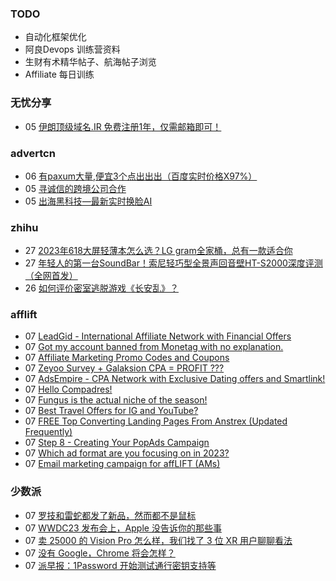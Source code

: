 ### TODO
-  自动化框架优化
-  阿良Devops 训练营资料
-  生财有术精华帖子、航海帖子浏览
-  Affiliate 每日训练

### 无忧分享
<!-- ruyo:START -->
-  05 [伊朗顶级域名.IR 免费注册1年，仅需邮箱即可！](https://51.ruyo.net/18397.html)<!-- ruyo:END -->

### advertcn
<!-- advertcn:START -->
-  06 [有paxum大量,便宜3个点出出出（百度实时价格X97%）](https://www.advertcn.com/forum.php?mod=viewthread&tid=110735)
-  05 [寻诚信的跨境公司合作](https://www.advertcn.com/forum.php?mod=viewthread&tid=110732)
-  05 [出海黑科技—最新实时换脸AI](https://www.advertcn.com/forum.php?mod=viewthread&tid=110721)<!-- advertcn:END -->

### zhihu
<!-- zhihu:START -->
-  27 [2023年618大屏轻薄本怎么选？LG gram全家桶，总有一款适合你](http://zhuanlan.zhihu.com/p/632641888?utm_campaign=rss&utm_medium=rss&utm_source=rss&utm_content=title)
-  27 [年轻人的第一台SoundBar！索尼轻巧型全景声回音壁HT-S2000深度评测（全网首发）](http://zhuanlan.zhihu.com/p/630990296?utm_campaign=rss&utm_medium=rss&utm_source=rss&utm_content=title)
-  26 [如何评价密室逃脱游戏《长安乱》？](http://www.zhihu.com/question/563950552/answer/3045961312?utm_campaign=rss&utm_medium=rss&utm_source=rss&utm_content=title)<!-- zhihu:END -->

### afflift
<!-- afflift:START -->
-  07 [LeadGid - International Affiliate Network with Financial Offers](https://afflift.com/f/threads/leadgid-international-affiliate-network-with-financial-offers.6217/?utm_source=rss&utm_medium=rss)
-  07 [Got my account banned from Monetag with no explanation.](https://afflift.com/f/threads/got-my-account-banned-from-monetag-with-no-explanation.11023/?utm_source=rss&utm_medium=rss)
-  07 [Affiliate Marketing Promo Codes and Coupons](https://afflift.com/f/threads/affiliate-marketing-promo-codes-and-coupons.587/?utm_source=rss&utm_medium=rss)
-  07 [Zeyoo Survey + Galaksion CPA = PROFIT ???](https://afflift.com/f/threads/zeyoo-survey-galaksion-cpa-profit.10574/?utm_source=rss&utm_medium=rss)
-  07 [AdsEmpire - CPA Network with Exclusive Dating offers and Smartlink!](https://afflift.com/f/threads/adsempire-cpa-network-with-exclusive-dating-offers-and-smartlink.6820/?utm_source=rss&utm_medium=rss)
-  07 [Hello Compadres!](https://afflift.com/f/threads/hello-compadres.11074/?utm_source=rss&utm_medium=rss)
-  07 [Fungus is the actual niche of the season!](https://afflift.com/f/threads/fungus-is-the-actual-niche-of-the-season.11080/?utm_source=rss&utm_medium=rss)
-  07 [Best Travel Offers for IG and YouTube?](https://afflift.com/f/threads/best-travel-offers-for-ig-and-youtube.11062/?utm_source=rss&utm_medium=rss)
-  07 [FREE Top Converting Landing Pages From Anstrex &lpar;Updated Frequently&rpar;](https://afflift.com/f/threads/free-top-converting-landing-pages-from-anstrex-updated-frequently.2596/?utm_source=rss&utm_medium=rss)
-  07 [Step 8 - Creating Your PopAds Campaign](https://afflift.com/f/threads/step-8-creating-your-popads-campaign.2945/?utm_source=rss&utm_medium=rss)
-  07 [Which ad format are you focusing on in 2023?](https://afflift.com/f/threads/which-ad-format-are-you-focusing-on-in-2023.10515/?utm_source=rss&utm_medium=rss)
-  07 [Email marketing campaign for affLIFT &lpar;AMs&rpar;](https://afflift.com/f/threads/email-marketing-campaign-for-afflift-ams.10945/?utm_source=rss&utm_medium=rss)<!-- afflift:END -->

### 少数派
<!-- sspai:START -->
-  07 [罗技和雷蛇都发了新品，然而都不是鼠标](https://sspai.com/prime/story/zouzhe-230606)
-  07 [WWDC23 发布会上，Apple 没告诉你的那些事](https://sspai.com/post/80204)
-  07 [卖 25000 的 Vision Pro 怎么样，我们找了 3 位 XR 用户聊聊看法](https://sspai.com/post/80194)
-  07 [没有 Google，Chrome 将会怎样？](https://sspai.com/post/80189)
-  07 [派早报：1Password 开始测试通行密钥支持等](https://sspai.com/post/80196)<!-- sspai:END -->
